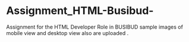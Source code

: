 # Assignment_HTML-Busibud-
Assignment for the HTML Developer Role in BUSIBUD
sample images of mobile view and desktop view also are uploaded .
